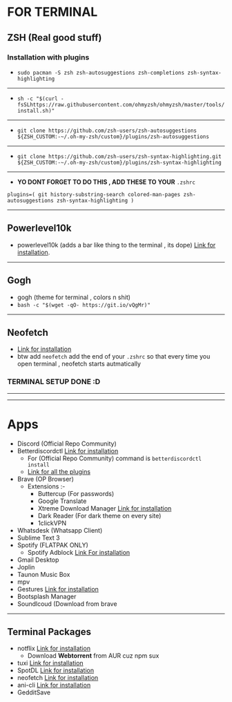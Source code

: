 # FOR TERMINAL
## ZSH (Real good stuff)
### Installation with plugins
- `sudo pacman -S zsh zsh-autosuggestions zsh-completions zsh-syntax-highlighting`
---
- `sh -c "$(curl -fsSLhttps://raw.githubusercontent.com/ohmyzsh/ohmyzsh/master/tools/install.sh)"`
---
- `git clone https://github.com/zsh-users/zsh-autosuggestions ${ZSH_CUSTOM:-~/.oh-my-zsh/custom}/plugins/zsh-autosuggestions`
---
- `git clone https://github.com/zsh-users/zsh-syntax-highlighting.git ${ZSH_CUSTOM:-~/.oh-my-zsh/custom}/plugins/zsh-syntax-highlighting`
- --
- **YO DONT FORGET TO DO THIS , ADD THESE TO YOUR** `.zshrc`

`plugins=( git history-substring-search colored-man-pages zsh-autosuggestions zsh-syntax-highlighting )`

---

## Powerlevel10k
- powerlevel10k (adds a bar like thing to the terminal , its dope) [Link for installation](https://github.com/romkatv/powerlevel10k).

---
## Gogh
- gogh (theme for terminal , colors n shit)
- `bash -c "$(wget -qO- https://git.io/vQgMr)"`

---
## Neofetch
- [Link for installation](https://github.com/dylanaraps/neofetch)
- btw add `neofetch` add the end of your `.zshrc` so that every time you open terminal , neofetch starts autmatically

### TERMINAL SETUP DONE :D
---
---
# Apps
- Discord (Official Repo Community)
- Betterdiscordctl [Link for installation](https://gist.github.com/ObserverOfTime/d7e60eb9aa7fe837545c8cb77cf31172)
	- For (Official Repo Community) command is `betterdiscordctl install`
	- [Link for all the plugins]()
- Brave (OP Browser)
	- Extensions :-
		- Buttercup (For passwords)
		- Google Translate
		- Xtreme Download Manager [Link for installation](https://github.com/subhra74/xdm)
		- Dark Reader (For dark theme on every site)
		- 1clickVPN 
- Whatsdesk (Whatsapp Client)
- Sublime Text 3 
- Spotify (FLATPAK ONLY)
	- Spotify Adblock [Link For installation](https://github.com/abba23/spotify-adblock)
- Gmail Desktop
- Joplin
- Taunon Music Box
- mpv
- Gestures [Link for installation](https://www.youtube.com/watch?v=ArBCfhVsTZw)
- Bootsplash Manager
- Soundlcoud (Download from brave
---
## Terminal Packages
- notflix [Link for installation](https://github.com/Bugswriter/notflix)
	- Download **Webtorrent** from AUR cuz npm sux 
- tuxi [Link for installation](https://github.com/Bugswriter/tuxi)
- SpotDL [Link for installation](https://github.com/spotDL/spotify-downloader)
- neofetch [Link for installation](https://github.com/dylanaraps/neofetch)
- ani-cli [Link for installation](https://github.com/pystardust/ani-cli)
- GedditSave
